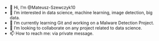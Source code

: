 - 👋 Hi, I’m @Mateusz-Szewczyk10
- 👀 I’m interested in data science, machine learning, image detection, big data.
- 🌱 I’m currently learning Git and working on a Malware Detection Project.
- 💞️ I’m looking to collaborate on any project related to data science.
- 📫 How to reach me: via private message.

<!---
Mateusz-Szewczyk10/Mateusz-Szewczyk10 is a ✨ special ✨ repository because its `README.md` (this file) appears on your GitHub profile.
You can click the Preview link to take a look at your changes.
--->
